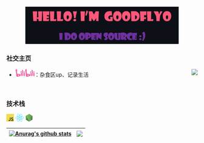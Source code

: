 <p align="center"><a href="https://goodflyo.github.io"><img width="80%" alt="Hello, I'm GOODFLYO. I do open source!" src="./images/introduce.png" /></a></p> 


<!-- ![Top Langs](https://github-readme-stats.vercel.app/api/top-langs/?username=GOODFLYO&layout=compact&langs_count=3) -->

### 社交主页

<img align="right" height="50" src="https://count.getloli.com/get/@GOODFLYO?theme=rule34" > 

- <a href="https://space.bilibili.com/26663853"><code><img height="20" width="50" src="./images/bilibili.png"></code></a>：杂食区up、记录生活 
<br/>
<!-- - <a href="https://juejin.cn/user/1060356292347149/posts"><code><img height="20" width="50" src="./images/juejin.png"></code></a>：
- <a href="https://www.zhihu.com/people/sip-an-32/posts"><code><img height="20" width="50" src="./images/zhihu.png"></code></a>： -->


### 技术栈

<a href="https://www.javascript.com/"><code><img height="20" src="./images/javascript.png"></code></a> <a href="https://reactjs.org/"><code><img height="20" src="./images/react.svg"></code></a> <a href="https://nodejs.org/zh-cn/"><code><img height="20" src="./images/nodejs.png"></code></a>

<!-- <a href="https://nextjs.org/"><code><img height="20" src="./images/next.png"></code></a>
<a href="https://www.tslang.cn/index.html"><code><img height="20" src="./images/typescript.png"></code></a>
<a href="https://webpack.js.org/"><code><img height="20" src="./images/webpack.svg"></code></a>
<a href="https://cn.vitejs.dev"><code><img height="20" src="./images/vite.png"></code></a>
<a href="https://sass-lang.com"><code><img height="20" src="./images/sass2.png"></code></a>
<a href="https://tailwindcss.com"><code><img height="20" src="./images/tailwindcss.png"></code></a>
<a href="https://go.dev/"><code><img height="20" src="./images/golang.png"></code></a>
<a href="https://www.docker.com"><code><img height="20" src="./images/docker.png"></code></a> -->

| <a href="https://github.com/anuraghazra/github-readme-stats"><img align="center" src="https://github-readme-stats.vercel.app/api?username=GOODFLYO&show_icons=true&include_all_commits=true&theme=radical&hide_border=true" alt="Anurag's github stats" /></a> | <a href="https://github.com/anuraghazra/github-readme-stats"><img align="center" src="https://github-readme-stats.vercel.app/api/top-langs/?username=GOODFLYO&layout=compact&theme=radical&hide_border=true" /></a> |
| ------------- | ------------- |
